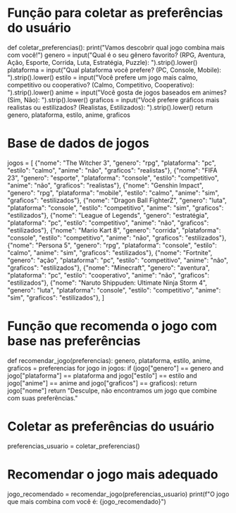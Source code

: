 # Função para coletar as preferências do usuário
def coletar_preferencias():
    print("Vamos descobrir qual jogo combina mais com você!")
    genero = input("Qual é o seu gênero favorito? (RPG, Aventura, Ação, Esporte, Corrida, Luta, Estratégia, Puzzle): ").strip().lower()
    plataforma = input("Qual plataforma você prefere? (PC, Console, Mobile): ").strip().lower()
    estilo = input("Você prefere um jogo mais calmo, competitivo ou cooperativo? (Calmo, Competitivo, Cooperativo): ").strip().lower()
    anime = input("Você gosta de jogos baseados em animes? (Sim, Não): ").strip().lower()
    graficos = input("Você prefere gráficos mais realistas ou estilizados? (Realistas, Estilizados): ").strip().lower()
    return genero, plataforma, estilo, anime, graficos

# Base de dados de jogos
jogos = [
    {"nome": "The Witcher 3", "genero": "rpg", "plataforma": "pc", "estilo": "calmo", "anime": "não", "graficos": "realistas"},
    {"nome": "FIFA 23", "genero": "esporte", "plataforma": "console", "estilo": "competitivo", "anime": "não", "graficos": "realistas"},
    {"nome": "Genshin Impact", "genero": "rpg", "plataforma": "mobile", "estilo": "calmo", "anime": "sim", "graficos": "estilizados"},
    {"nome": "Dragon Ball FighterZ", "genero": "luta", "plataforma": "console", "estilo": "competitivo", "anime": "sim", "graficos": "estilizados"},
    {"nome": "League of Legends", "genero": "estratégia", "plataforma": "pc", "estilo": "competitivo", "anime": "não", "graficos": "estilizados"},
    {"nome": "Mario Kart 8", "genero": "corrida", "plataforma": "console", "estilo": "competitivo", "anime": "não", "graficos": "estilizados"},
    {"nome": "Persona 5", "genero": "rpg", "plataforma": "console", "estilo": "calmo", "anime": "sim", "graficos": "estilizados"},
    {"nome": "Fortnite", "genero": "ação", "plataforma": "pc", "estilo": "competitivo", "anime": "não", "graficos": "estilizados"},
    {"nome": "Minecraft", "genero": "aventura", "plataforma": "pc", "estilo": "cooperativo", "anime": "não", "graficos": "estilizados"},
    {"nome": "Naruto Shippuden: Ultimate Ninja Storm 4", "genero": "luta", "plataforma": "console", "estilo": "competitivo", "anime": "sim", "graficos": "estilizados"},
]

# Função que recomenda o jogo com base nas preferências
def recomendar_jogo(preferencias):
    genero, plataforma, estilo, anime, graficos = preferencias
    for jogo in jogos:
        if (jogo["genero"] == genero and 
            jogo["plataforma"] == plataforma and 
            jogo["estilo"] == estilo and 
            jogo["anime"] == anime and 
            jogo["graficos"] == graficos):
            return jogo["nome"]
    return "Desculpe, não encontramos um jogo que combine com suas preferências."

# Coletar as preferências do usuário
preferencias_usuario = coletar_preferencias()

# Recomendar o jogo mais adequado
jogo_recomendado = recomendar_jogo(preferencias_usuario)
print(f"O jogo que mais combina com você é: {jogo_recomendado}")

